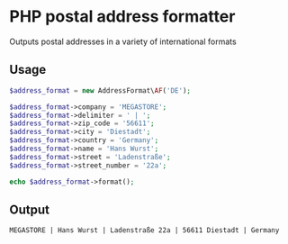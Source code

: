 # PHP postal address formatter

Outputs postal addresses in a variety of international formats

## Usage

```PHP
$address_format = new AddressFormat\AF('DE');

$address_format->company = 'MEGASTORE';
$address_format->delimiter = ' | ';
$address_format->zip_code = '56611';
$address_format->city = 'Diestadt';
$address_format->country = 'Germany';
$address_format->name = 'Hans Wurst';
$address_format->street = 'Ladenstraße';
$address_format->street_number = '22a';

echo $address_format->format();
```

## Output
```
MEGASTORE | Hans Wurst | Ladenstraße 22a | 56611 Diestadt | Germany
```
